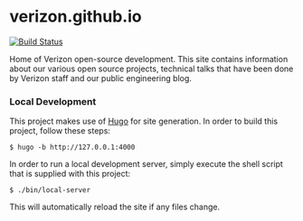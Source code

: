 # verizon.github.io

[![Build Status](https://travis.oncue.verizon.net/oss/verizon.github.io.svg?token=Lp2ZVD96vfT8T599xRfV)](https://travis.oncue.verizon.net/oss/verizon.github.io)

Home of Verizon open-source development. This site contains information about our various open source projects, technical talks that have been done by Verizon staff and our public engineering blog.

### Local Development

This project makes use of [Hugo](https://gohugo.io/) for site generation. In order to build this project, follow these steps:

```
$ hugo -b http://127.0.0.1:4000
```

In order to run a local development server, simply execute the shell script that is supplied with this project:

```
$ ./bin/local-server
```

This will automatically reload the site if any files change.
